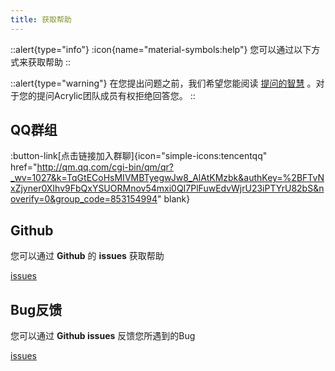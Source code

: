 ```yaml
---
title: 获取帮助
---
```


::alert{type="info"}
:icon{name="material-symbols:help"}
您可以通过以下方式来获取帮助
::

::alert{type="warning"}
在您提出问题之前，我们希望您能阅读 [提问的智慧](https://github.com/ryanhanwu/How-To-Ask-Questions-The-Smart-Way) 。对于您的提问Acrylic团队成员有权拒绝回答您。
::

 ## QQ群组
 :button-link[点击链接加入群聊]{icon="simple-icons:tencentqq" href="http://qm.qq.com/cgi-bin/qm/qr?_wv=1027&k=TqGtECoHsMIVMBTyegwJw8_AlAtKMzbk&authKey=%2BFTvNxZjyner0XIhv9FbQxYSUORMnov54mxi0QI7PlFuwEdvWjrU23iPTYrU82bS&noverify=0&group_code=853154994" blank}

 ## Github
 您可以通过 **Github** 的 **issues** 获取帮助

 [issues](https://github.com/hexo-theme-Acrylic/Hexo-Theme-Acrylic/issues)

 ## Bug反馈
 您可以通过 **Github issues** 反馈您所遇到的Bug

  [issues](https://github.com/hexo-theme-Acrylic/Hexo-Theme-Acrylic/issues)
